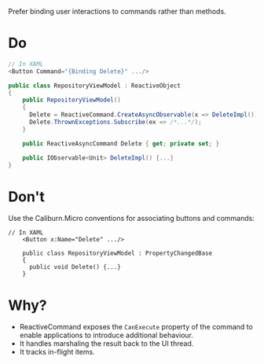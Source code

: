 Prefer binding user interactions to commands rather than methods.

# Do

```cs
// In XAML
<Button Command="{Binding Delete}" .../>

public class RepositoryViewModel : ReactiveObject
{
    public RepositoryViewModel() 
    {
      Delete = ReactiveCommand.CreateAsyncObservable(x => DeleteImpl());
      Delete.ThrownExceptions.Subscribe(ex => /*...*/);
    }

    public ReactiveAsyncCommand Delete { get; private set; }

    public IObservable<Unit> DeleteImpl() {...}
}
```
# Don't

Use the Caliburn.Micro conventions for associating buttons and commands:

```
// In XAML
    <Button x:Name="Delete" .../>

    public class RepositoryViewModel : PropertyChangedBase
    {
      public void Delete() {...}	
    }
```

# Why? 
- ReactiveCommand exposes the `CanExecute` property of the command to enable applications to introduce additional behaviour.
- It handles marshaling the result back to the UI thread.
- It tracks in-flight items.